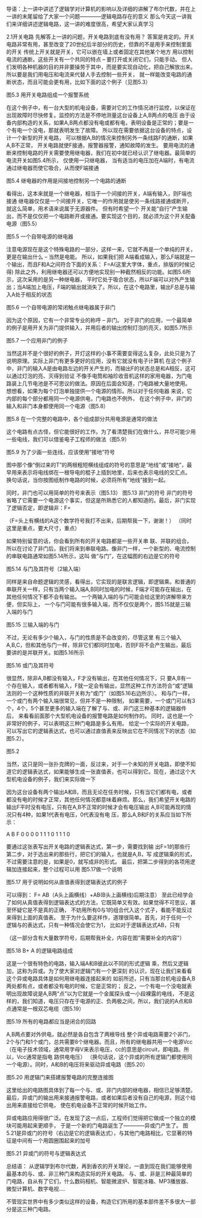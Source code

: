 导语：上一讲中讲述了逻辑学对计算机的影响以及详细的讲解了布尔代数，并在上一讲的末尾留给了大家一个问题————逻辑电路存在的意义
那么今天这一讲我们来详细讲述逻辑电路，这一讲的难度很高，希望大家认真学习


2.1开关电路
先解答上一讲的问题，开关电路到底有没有用？
答案是肯定的。开关电路非常有用，甚至改变了20世纪后半部分的历史，但靠的不是用手来控制里面的开关
传统上开关就是开关，它可以嵌在墙上或者固定在其他某个地方 用以控制电流的通断。这些开关有一个共同的特点 – 要打开或关闭它们，只能手动。
但人们发明各种机器的目的并非要操劳于其中，而是要实现自动化，把自己解放出来。所以要是我们用电压和电流来代替人手去控制一些开关，
就一样能改变电路的通断状态，而且可能会更有用，比如下面的这个例子（见图5.3） 



图5.3 用开关电路组成一个报警系统




在这个例子中，有一台大型的机电设备，需要对它的工作情况进行监控，以保证在出现故障时尽快修复。监控的方法是不停地测量这台设备上A,B两点的电压
由于设备内部构造的关系，如果A,B两点都没有电或都有电，表明设备是正常的；要是一个有电一个没电，那就表明发生了故障。
所以现在需要依据这台设备的特点，设计一个新型的开关电路， 可以根据A,B的情况来控制另外一条线路F的通断，如果A,B不正常，
开关电路就使F接通，报警器报警，通知故障的发生。
要用电流的通断来控制电路的开关需要使用继电器，我们在初中就已经认识了继电器。最简单的电流开关如图5.4所示，
仅使用一只继电器， 当有适当的电压加在A端时，有电流通过继电器而使它吸合，从而使F端接通

图5.4 继电器的作用是间接地控制另一个电路的通断



看得出，这本来就是一个继电器，相当于一个间接的开关，A端有输入，则F端也接通
继电器仅仅是一个间接开关，它唯一的作用就是使另一条线路接通或断开，就这么简单，用术语来说属于无源器件。
但有时希望一个 开关能“自行”产生输出，而不是仅仅把一个电路断开或接通。要实现这个目的，就必须为这个开关配备电源（图5.5） 


图5.5 一个自带电源的继电器


注意电源现在是这个特殊电路的一部分，这样一来，它就不再是一个单纯的开关，更是在输出什么 – 当然是电能。
所以，如果我们把 A端看成输入，那么F端就是一个输出，而且F和A之间符合下面的关系：
F=A(这里大字体，重点，排版的时候记得)
除此之外，利用继电器还可以方便地实现别一种截然相反的功能。如图5.6所示，这次采用的是另一种继电器，
平时它处于吸合状态，所以F端可以对外产生输出；当A端加上电压，F端的输出就消失了。所以，在这个电路里，输出F总是与输入A处于相反的状态


图5.6 一个自带电源的常闭触点继电器属于非门


因为这个原因，它有一个非常专业的称呼 – 非门。
对于非门的应用，一个最简单的例子是用开关为非门提供输入，并用后者的输出控制灯泡的亮灭，如图5.7所示

图5.7 一个应用非门的例子

当然这并不是个很好的例子，开灯这样的小事不需要变得这么复杂，此处只是为了说明原理。实际上非门有更多更好的应用，没有它就没有电子计算机
在这个例子中，非门的输入A是由电路左边的开关产生的，而输出F的状态总是和A相反，这可以通过灯泡的亮、灭得到验证
不像手电筒和袖珍收音机这样的家用电器，为门电路装上几节电池是不可思议的做法。原因在后面会知道，门电路被大量地使用。
想想看，如果为每个灯泡单独提供一个电源的情形。所以对于任何电器 来说，它内部的每个部分都用同一个电源供电，门电路也不例外，
在这个例子中，非门的输入和非门本身都使用同一个电源（图5.8） 

图5.8 在一个完整的电路中，各个组成部分共用电源是通常的做法

这个电路有点古怪，但它能很好的工作。为了看清楚我们在做什么，并尽可能少用一些电线，我们可以借鉴电子工程师的做法（图5.9）


图5.9 为了少画一些连线，应该使用“接地”符号


图中那个像“倒过来的T”的两根粗短横线组成的符号的意思是“地线”或“接地”，最早用来表示将电线绑在一根导电的棍子上插到地里，后来也表示电线的交汇点。
换句话说，当你按图纸制作电路的时候，必须将所有“地线”接到一起。


同时，非门也可以用简单的符号来表示（图5.13） 图5.13 非门的符号
非门的符号省略了它需要一个电源这个事实，但这是所熟悉它的人都知道的。最后，非门实现了逻辑否定，即逻辑非：F=

（F=头上有横线的A这个数学符号我打不出来，后期帮我一下，谢谢！）
（同时这里是重点，要大尺寸，重点）

如果特别留意的话，你会看到所有的开关电路都是一些开关串 联、并联的组合。所以在讨论了非门后，我们将来到串联电路。像非门一样，一个新型的、电流控制的串联电路通常如图5.14所示，这叫 做“与门”，在这幅图的右边是它的符号


图5.14 与门及其符号（2输入端）


同样是来自命题逻辑的灵感，看得出，它实现的是联言逻辑，即逻辑乘。和普通的串联开关一样，只有当两个输入端A,B同时加电的时候，F端才可能存在输出，在其他任何情况下都不会有输出。
一个两输入端的与门可能会给这里的讲解带来方便，但实际上， 一个与门可能有很多输入端，而不仅仅是两个，图5.15就是三输入端的与门

图5.15 三输入端的与门


不过，无论有多少个输入，与门的性质是不会改变的，尽管这里 有三个输入A,B,C，但和其他与门一样，除非它们都同时加电，否则F将不会产生输出，最后要讲的是并联开关。如图5.16所示


图5.16 或门及其符号


很显然，除非A,B都没有输入，F才没有输出，在其他任何情况下，只 要A,B有一个存在输入，或者都有输入，F就一定会有输出，显然这种工作方法符合“或”逻辑法则的一个这种性质的并联开关称为“或门”（如图5.16右边所示）。
和与门一样，一个或门有两个输入端很常见，但并不是一种限制，
如果需要，一个或门可以有3个，4个，5个甚至更多的输入端在了解了与、或、非门这三种基本的逻辑器件后，
来看看前面那个大型机电设备的报警电路是如何制作的。
同时，这也是一个非常好的例子，可以表明这三种门电路是多么有用。
给定一个实际的开关电路，可以写出它的逻辑表达式，也可以通过直值表来反映出它在不同情况下的状态（如图5.2）。

图5.2

当然，这只是同一张扑克牌的一面，反过来，对于一个未知的开关电路，即使不知道它的逻辑表达式，如果能够生成一张直值表，也可以得到它。现在，通过这个大型机电设备的例子，我们来实际做一下

因为这台设备有两个输出A和B，而且无论在任务时候，只有当它们都有电，或者都没有电的时候才正常，其他任何情况都意味着麻烦。那么，我们希望开关电路的输出F平时没有电压，只有在A,B不正常的时候才会有电压输出
A,B可能再现的情况只有4种，如果1代表有电压，0代表没有电
压，那么A,B和F的关系应当如下所示：

A B F
0 0 0
0 1 1
1 0 1 
1 1 0

要通过这张表写出开关电路的逻辑表达式，第一步，需要找到输 出F=1的那些行
第二步，对于选出来的那些行，把它们的输入，也就是A,B，写
成逻辑乘的形式，不过需要注意的是，如果是0，就写成非的形式。
最后，把第二步得到的各项用逻辑加连接起来，整个过程可以用 图5.17做一个说明


图5.17 用于说明如何从直值表得到逻辑表达式的例子


可以得到：
F= AB（A头上画横线）+AB(B头上画横线)后期注意）
至此已经学会了如何从真值表得到逻辑表达式的方法，它既简单又有效。如果觉得不可思议，甚至怀疑它是不是真的正确，
不妨用所有0与1的组合代入这个式子，看能不能反过来得到上面的真值表。
至于为什么要这样作，道理很简单。首先，对于任何一个逻辑与的表达式，只有一种情况会使它为1，
比如对于逻辑表达式AB，只有



（这一部分含有大量数学符号，后期帮我补全，内容在图"需要补全的内容"）




图5.18 B+ A 的逻辑电路组成

这是一个很有特色的电路，输入端A和B彼此以不同的形式逻辑 乘，然后又逻辑加，这称为异或。为了使大家对逻辑门有一个更深刻 的认识，现在让我们来看看这个异或电路具体是如何用继电器连接起来的
如前所述，只有当那台机电设备A,B两处都有点，或者都没有电的时候，它是正常的；
反之，一个有电一个没电就表明出现故障说是A,B两“点”以为它就是一个金属探头或一小段裸露的电线， 
不是这样的，我们知道，电压只存在于电源的正、负两极之间，所以，我们说的A点和B点通常是一根双芯电缆（图5.19）


图5.19 所有的电路都应当是闭合的回路

A,B两点要对外供电，就必然是各自包含了两根导线
整个异或电路需要2个非门，2个与门和1个或门，总共需要8个继电器。而且，所有的继电器共用一个电源Vcc
（在电子技术领域，通常用字母V来表示电压，cc的意思是circuit，即电路。所以，Vcc通常是指电 路供电电压）
（换句话说，这个异或的所有逻辑门都使用同一个电源）。同时，A和B的电压将来驱动异或电路（图5.20）


图5.20 用逻辑门来搭建报警电路的完整连接图


这里给出的电路图具体到了每一个与、或、非门内部的继电器，相信已足够清楚。
最后，异或门的输出用来接通报警电路，或者如果后者没有自己的电源，则这个给出用来直接给它供电，
使在机电设备不正常的时候开始工作。

异或电路应用得很广泛。在发现了这一点后，工程师们觉得把它做成一个独立的模块可能用起来更顺手，
于是一个新的门电路诞生了————异或门产生了。
图5.21是异或门的符号（右边是它的逻辑表达式），与其他门电路相比，它显著的特征是中间有一个用圆圈围起来的加号


图5.21 异或门的符号与逻辑表达式


总结语：
从逻辑学到布尔代数，再到香农的开关理论，一直到现在我们能够使用最基本的与、或、非三种门来构造实际的开关电路。
与、或、非是三种最简单的门电路，自从有了它们，什么数码相机、智能微波炉、智能冰箱、MP3播放器、微型计算机、数字电视....

不管现实世界中有多少类似这样的设备，构造它们所用的基本部件差不多很大一部分是这三种门电路。